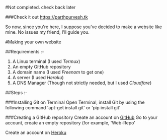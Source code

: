 #Not completed. check back later


###Check it out https://parthpurvesh.tk

So now, since you're here, I suppose you've decided to make a website like mine. No issues my friend, I'll guide you.

#Making your own website

##Requirements :-
1. A Linux terminal (I used *Termux*)
2. An empty GitHub repository
3. A domain name (I used *Freenom* to get one)
4. A server (I used *Heroku*)
5. A DNS Manager (Though not strictly needed, but I used *Cloudfare*)




##Steps :-



###Installing Git on Terminal
Open Terminal, install Git by using the following command
'apt-get install git' 
or
'pip install git'



###Creating a GitHub repository
Create an account on [GitHub](https://github.com/)
Go to your account, create an empty repository (for example, 'Web-Repo'



Create an account on [Heroku](https://heroku.com/)